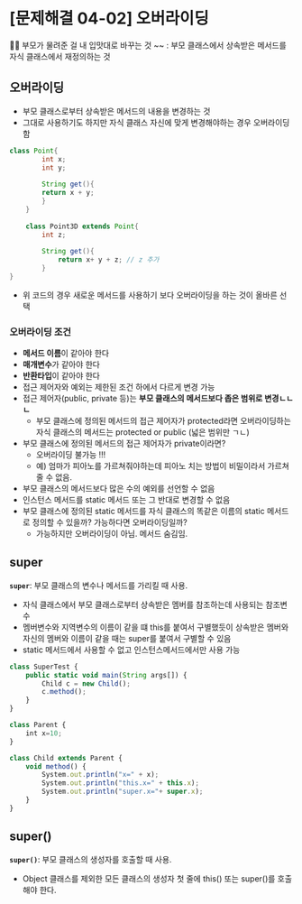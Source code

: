# [문제해결 04-02] 오버라이딩

<aside>
👧🏻 부모가 물려준 걸 내 입맛대로 바꾸는 것 ~~
: 부모 클래스에서 상속받은 메서드를 자식 클래스에서 재정의하는 것

</aside>

## **오버라이딩**

- 부모 클래스로부터 상속받은 메서드의 내용을 변경하는 것
- 그대로 사용하기도 하지만 자식 클래스 자신에 맞게 변경해야하는 경우 오버라이딩함

```java
class Point{
		int x;
		int y;
		
		String get(){
		return x + y;
		}
	}
	
	class Point3D extends Point{
		int z;
	
		String get(){
			return x+ y + z; // z 추가
		}
}
```

- 위 코드의 경우 새로운 메서드를 사용하기 보다 오버라이딩을 하는 것이 올바른 선택

### **오버라이딩 조건**

- **메서드 이름**이 같아야 한다
- **매개변수**가 같아야 한다
- **반환타입**이 같아야 한다
- 접근 제어자와 예외는 제한된 조건 하에서 다르게 변경 가능
- 접근 제어자(public, private 등)는 **부모 클래스의 메서드보다 좁은 범위로 변경ㄴㄴㄴ**
    - 부모 클래스에 정의된 메서드의 접근 제어자가 protected라면 오버라이딩하는 자식 클래스의 메서드는 protected or public (넓은 범위만 ㄱㄴ)
- 부모 클래스에 정의된 메서드의 접근 제어자가 private이라면?
    - 오버라이딩 불가능 !!!
    - 예) 엄마가 피아노를 가르쳐줘야하는데 피아노 치는 방법이 비밀이라서 가르쳐 줄 수 없음.
- 부모 클래스의 메서드보다 많은 수의 예외를 선언할 수 없음
- 인스턴스 메서드를 static 메서드 또는 그 반대로 변경할 수 없음
- 부모 클래스에 정의된 static 메서드를 자식 클래스의 똑같은 이름의 static 메서드로 정의할 수 있을까? 가능하다면 오버라이딩일까?
    - 가능하지만 오버라이딩이 아님. 메서드 숨김임.

## **super**

**`super`**: 부모 클래스의 변수나 메서드를 가리킬 때 사용.

- 자식 클래스에서 부모 클래스로부터 상속받은 멤버를 참조하는데 사용되는 참조변수
- 멤버변수와 지역변수의 이름이 같을 떄 this를 붙여서 구별했듯이 상속받은 멤버와 자신의 멤버와 이름이 같을 때는 super를 붙여서 구별할 수 있음
- static 메서드에서 사용할 수 없고 인스턴스메서드에서만 사용 가능

```jsx
class SuperTest {
	public static void main(String args[]) {
		Child c = new Child();
		c.method();
	}
}

class Parent {
	int x=10;
}

class Child extends Parent {
	void method() {
		System.out.println("x=" + x);
		System.out.println("this.x=" + this.x);
		System.out.println("super.x="+ super.x);
	}
}
```

## super()

**`super()`**: 부모 클래스의 생성자를 호출할 때 사용.

- Object 클래스를 제외한 모든 클래스의 생성자 첫 줄에 this() 또는 super()를 호출해야 한다.